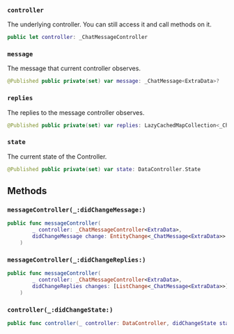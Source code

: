 
### `controller`

The underlying controller. You can still access it and call methods on it.

``` swift
public let controller: _ChatMessageController
```

### `message`

The message that current controller observes.

``` swift
@Published public private(set) var message: _ChatMessage<ExtraData>?
```

### `replies`

The replies to the message controller observes.

``` swift
@Published public private(set) var replies: LazyCachedMapCollection<_ChatMessage<ExtraData>> = []
```

### `state`

The current state of the Controller.

``` swift
@Published public private(set) var state: DataController.State
```

## Methods

### `messageController(_:didChangeMessage:)`

``` swift
public func messageController(
        _ controller: _ChatMessageController<ExtraData>,
        didChangeMessage change: EntityChange<_ChatMessage<ExtraData>>
    ) 
```

### `messageController(_:didChangeReplies:)`

``` swift
public func messageController(
        _ controller: _ChatMessageController<ExtraData>,
        didChangeReplies changes: [ListChange<_ChatMessage<ExtraData>>]
    ) 
```

### `controller(_:didChangeState:)`

``` swift
public func controller(_ controller: DataController, didChangeState state: DataController.State) 
